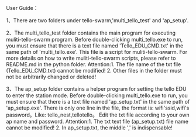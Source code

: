 User Guide：

1、There are two folders under tello-swarm,'multi_tello_test' and 'ap_setup'.

2、The multi_tello_test folder contains the main program for executing muliti-tello-swarm program. 
   Before double-clicking multi_tello.exe to run, you must ensure that there is a text file named 'Tello_EDU_CMD.txt' 
   in the same path of 'multi_tello.exe'. This file is a script for muliti-tello-swarm. 
   For more details on how to write muliti-tello-swarm scripts, please refer to README.md in the python folder.
   Attention:1. The file name of the txt file (Tello_EDU_CMD.txt) cannot be modified!
			 2. Other files in the folder must not be arbitrarily changed or deleted!
			 
3、The ap_setup folder contains a helper program for setting the tello EDU to enter the station mode.
   Before double-clicking multi_tello.exe to run, you must ensure that there is a text file named 'ap_setup.txt' 
   in the same path of 'ap_setup.exe'. There is only one line in the file, the format is:
   wifi'ssid,wifi's password。Like: tello_nest,tellotello。
   Edit the txt file according to your own ap name and password.
   Attention:1. The txt text file (ap_setup.txt) file name cannot be modified!
			 2. In ap_setup.txt, the middle ',' is indispensable!

   
